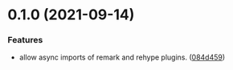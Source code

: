 # 0.1.0 (2021-09-14)


### Features

* allow async imports of remark and rehype plugins. ([084d459](https://github.com/maximomussini/vite-plugin-xdm/commit/084d45984c8cc2482e7146e227084aee4ed4eb5e))



